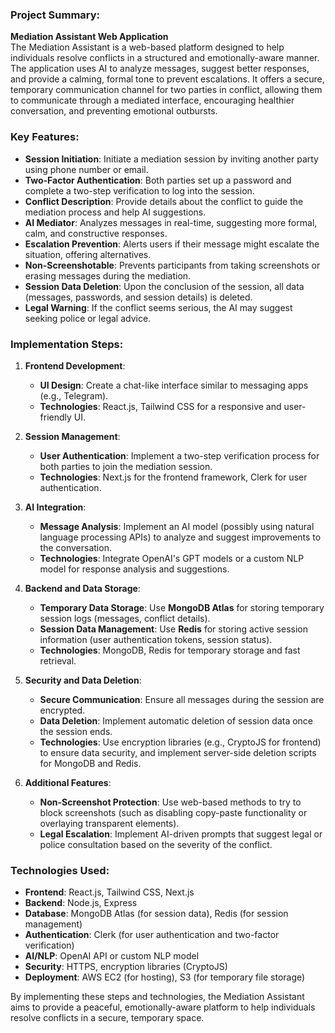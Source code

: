 ### **Project Summary:**

**Mediation Assistant Web Application**  
The Mediation Assistant is a web-based platform designed to help individuals resolve conflicts in a structured and emotionally-aware manner. The application uses AI to analyze messages, suggest better responses, and provide a calming, formal tone to prevent escalations. It offers a secure, temporary communication channel for two parties in conflict, allowing them to communicate through a mediated interface, encouraging healthier conversation, and preventing emotional outbursts.

### **Key Features:**
- **Session Initiation**: Initiate a mediation session by inviting another party using phone number or email.
- **Two-Factor Authentication**: Both parties set up a password and complete a two-step verification to log into the session.
- **Conflict Description**: Provide details about the conflict to guide the mediation process and help AI suggestions.
- **AI Mediator**: Analyzes messages in real-time, suggesting more formal, calm, and constructive responses.
- **Escalation Prevention**: Alerts users if their message might escalate the situation, offering alternatives.
- **Non-Screenshotable**: Prevents participants from taking screenshots or erasing messages during the mediation.
- **Session Data Deletion**: Upon the conclusion of the session, all data (messages, passwords, and session details) is deleted.
- **Legal Warning**: If the conflict seems serious, the AI may suggest seeking police or legal advice.

### **Implementation Steps:**

1. **Frontend Development**:
   - **UI Design**: Create a chat-like interface similar to messaging apps (e.g., Telegram).
   - **Technologies**: React.js, Tailwind CSS for a responsive and user-friendly UI.
   
2. **Session Management**:
   - **User Authentication**: Implement a two-step verification process for both parties to join the mediation session.
   - **Technologies**: Next.js for the frontend framework, Clerk for user authentication.
   
3. **AI Integration**:
   - **Message Analysis**: Implement an AI model (possibly using natural language processing APIs) to analyze and suggest improvements to the conversation.
   - **Technologies**: Integrate OpenAI's GPT models or a custom NLP model for response analysis and suggestions.
   
4. **Backend and Data Storage**:
   - **Temporary Data Storage**: Use **MongoDB Atlas** for storing temporary session logs (messages, conflict details).
   - **Session Data Management**: Use **Redis** for storing active session information (user authentication tokens, session status).
   - **Technologies**: MongoDB, Redis for temporary storage and fast retrieval.
   
5. **Security and Data Deletion**:
   - **Secure Communication**: Ensure all messages during the session are encrypted.
   - **Data Deletion**: Implement automatic deletion of session data once the session ends.
   - **Technologies**: Use encryption libraries (e.g., CryptoJS for frontend) to ensure data security, and implement server-side deletion scripts for MongoDB and Redis.

6. **Additional Features**:
   - **Non-Screenshot Protection**: Use web-based methods to try to block screenshots (such as disabling copy-paste functionality or overlaying transparent elements).
   - **Legal Escalation**: Implement AI-driven prompts that suggest legal or police consultation based on the severity of the conflict.

### **Technologies Used**:
- **Frontend**: React.js, Tailwind CSS, Next.js
- **Backend**: Node.js, Express
- **Database**: MongoDB Atlas (for session data), Redis (for session management)
- **Authentication**: Clerk (for user authentication and two-factor verification)
- **AI/NLP**: OpenAI API or custom NLP model
- **Security**: HTTPS, encryption libraries (CryptoJS)
- **Deployment**: AWS EC2 (for hosting), S3 (for temporary file storage)

By implementing these steps and technologies, the Mediation Assistant aims to provide a peaceful, emotionally-aware platform to help individuals resolve conflicts in a secure, temporary space.
